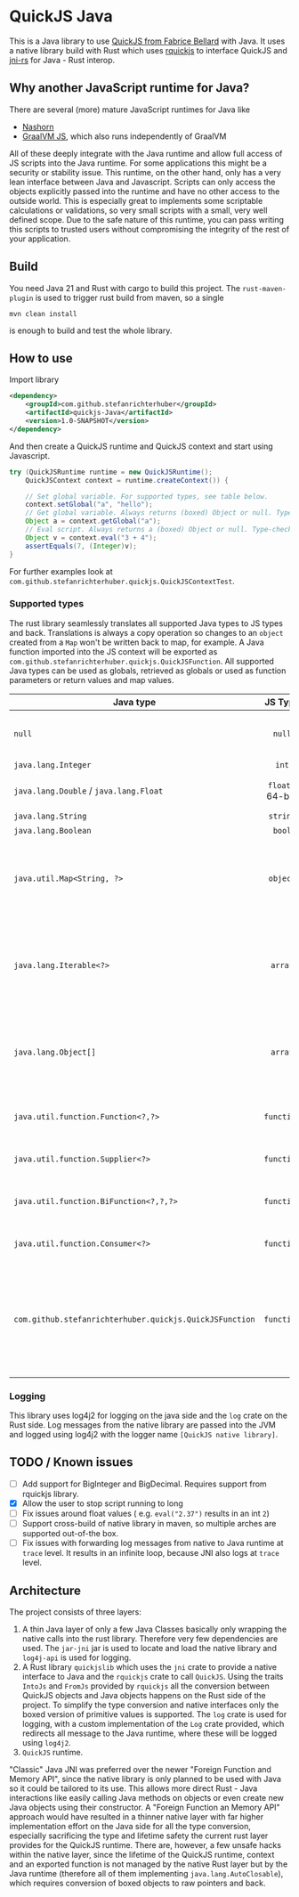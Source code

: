 # QuickJS Java

This is a Java library to use [QuickJS from Fabrice Bellard](https://bellard.org/quickjs/) with Java. It uses a native library build with Rust which uses [rquickjs](https://github.com/DelSkayn/rquickjs) to interface QuickJS and [jni-rs](https://github.com/jni-rs/jni-rs) for Java - Rust interop.

## Why another JavaScript runtime for Java?

There are several (more) mature JavaScript runtimes for Java like

- [Nashorn](https://github.com/openjdk/nashorn)
- [GraalVM JS](https://www.graalvm.org/latest/reference-manual/js/), which also runs independently of GraalVM

All of these deeply integrate with the Java runtime and allow full access of JS scripts into the Java runtime. For some applications this might be a security or stability issue. This runtime, on the other hand, only has a very lean interface between Java and Javascript. Scripts can only access the objects explicitly passed into the runtime and have no other access to the outside world. This is especially great to implements some scriptable calculations or validations, so very small scripts with a small, very well defined scope. Due to the safe nature of this runtime, you can pass writing this scripts to trusted users without compromising the integrity of the rest of your application.

## Build

You need Java 21 and Rust with cargo to build this project. The `rust-maven-plugin` is used to trigger rust build from maven, so a single

```cli
mvn clean install
```

is enough to build and test the whole library.

## How to use

Import library

```xml
<dependency>
    <groupId>com.github.stefanrichterhuber</groupId>
    <artifactId>quickjs-Java</artifactId>
    <version>1.0-SNAPSHOT</version>
</dependency>
```

And then create a QuickJS runtime and QuickJS context and start using Javascript.

```Java
try (QuickJSRuntime runtime = new QuickJSRuntime();
    QuickJSContext context = runtime.createContext()) {

    // Set global variable. For supported types, see table below.
    context.setGlobal("a", "hello");
    // Get global variable. Always returns (boxed) Object or null. Type-check and cast on the java side. See table of supported types below.
    Object a = context.getGlobal("a");
    // Eval script. Always returns a (boxed) Object or null. Type-check and cast on the java side. See table of supported types below.
    Object v = context.eval("3 + 4");
    assertEquals(7, (Integer)v);
}
```

For further examples look at `com.github.stefanrichterhuber.quickjs.QuickJSContextTest`.

### Supported types

The rust library seamlessly translates all supported Java types to JS types and back. Translations is always a copy operation so changes to an `object` created from a `Map` won't be written back to map, for example. A Java function imported into the JS context will be exported as `com.github.stefanrichterhuber.quickjs.QuickJSFunction`.
All supported Java types can be used as globals, retrieved as globals or used as function parameters or return values and map values.

| Java type                                               |      JS Type            |  Remark                                                                                                                                                                       |
|---------------------------------------------------------|:-----------------------:|-------------------------------------------------------------------------------------------------------------------------------------------------------------------------------|
| `null`                                                  | `null`                  | Both js `null` and undefined are mapped to Java `null`.                                                                                                                       |
| `java.lang.Integer`                                     | `int`                   | -                                                                                                                                                                             |
| `java.lang.Double` / `java.lang.Float`                  | `float` ( 64-bit)       | rquickjs only supports 64-bit floats                                                                                                                                          |
| `java.lang.String`                                      | `string`                | -                                                                                                                                                                             |
| `java.lang.Boolean`                                     | `bool`                  | -                                                                                                                                                                             |
| `java.util.Map<String, ?>`                              | `object`                | Key is expected to be a String, values can be of any of the supported Java types, including another map or functions!                                                         |
| `java.lang.Iterable<?>`                                 | `array`                 | Iterable is copied value by value to JS array. JS arrays are converted to `java.util.ArrayList`. Values can be of any of the supported Java types.                            |
| `java.lang.Object[]`                                    | `array`                 | Array is copied value by value to JS array.  If extracted back from JS, the array will always return as a `java.util.ArrayList`.                                              |
| `java.util.function.Function<?,?>`                      | `function`              | both parameter and return type could be any of the supported Java types                                                                                                       |
| `java.util.function.Supplier<?>`                        | `function`              | return type could be any of the supported Java types                                                                                                                          |
| `java.util.function.BiFunction<?,?,?>`                  | `function`              | both parameters and return type could be any of the supported Java types                                                                                                      |
| `java.util.function.Consumer<?>`                        | `function`              | parameter could be any of the supported Java types                                                                                                                            |
| `com.github.stefanrichterhuber.quickjs.QuickJSFunction` | `function`              | if js returns a function, its converted to a QuickJSFunction which can be called from Java or added back to the JS context where it will be transformed back to a function    |

### Logging

This library uses log4j2 for logging on the java side and the `log` crate on the Rust side. Log messages from the native library are passed into the JVM and logged using log4j2 with the logger name `[QuickJS native library]`.

## TODO / Known issues

- [ ] Add support for BigInteger and BigDecimal. Requires support from rquickjs library.
- [x] Allow the user to stop script running to long
- [ ] Fix issues around float values ( e.g. `eval("2.37")` results in an int `2`)
- [ ] Support cross-build of native library in maven, so multiple arches are supported out-of-the box.
- [ ] Fix issues with forwarding log messages from native to Java runtime at `trace` level. It results in an infinite loop, because JNI also logs at `trace` level.

## Architecture

The project consists of three layers:

1. A thin Java layer of only a few Java Classes basically only wrapping the native calls into the rust library. Therefore very few dependencies are used. The `jar-jni` jar is used to locate and load the native library and `log4j-api` is used for logging.
2. A Rust library `quickjslib` which uses the `jni` crate to provide a native interface to Java and the `rquickjs` crate to call `QuickJS`. Using the traits `IntoJs` and `FromJs` provided by `rquickjs` all the conversion between QuickJS objects and Java objects happens on the Rust side of the project. To simplify the type conversion and native interfaces only the boxed version of primitive values is supported. The `log` crate is used for logging, with a custom implementation of the `Log` crate provided, which redirects all message to the Java runtime, where these will be logged using `log4j2`.
3. `QuickJS` runtime.

"Classic" Java JNI was preferred over the newer "Foreign Function and Memory API", since the native library is only planned to be used with Java so it could be tailored to its use. This allows more direct Rust - Java interactions like easily calling Java methods on objects or even create new Java objects using their constructor. A "Foreign Function an Memory API" approach would have resulted in a thinner native layer with far higher implementation effort on the Java side for all the type conversion, especially sacrificing the type and lifetime safety the current rust layer provides for the QuickJS runtime.
There are, however, a few unsafe hacks within the native layer, since the lifetime of the QuickJS runtime, context and an exported function is not managed by the native Rust layer but by the Java runtime (therefore all of them implementing `java.lang.AutoClosable`), which requires conversion of boxed objects to raw pointers and back.
